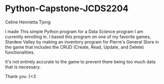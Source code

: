 # Python-Capstone-JCDS2204
Celine Henrietta Tjong 


I made This simple Python program for a Data Science program I am currently enrolling in. I based this program on one of my favorite games, Stardew Valley by making an inventory program for Pierre's General Store in the game that includes the CRUD (Create, Read, Update, and Delete) functionalities. 

It's not entirely accurate to the game to prevent there being too much data that is necessary. 

Thank you :)<3
